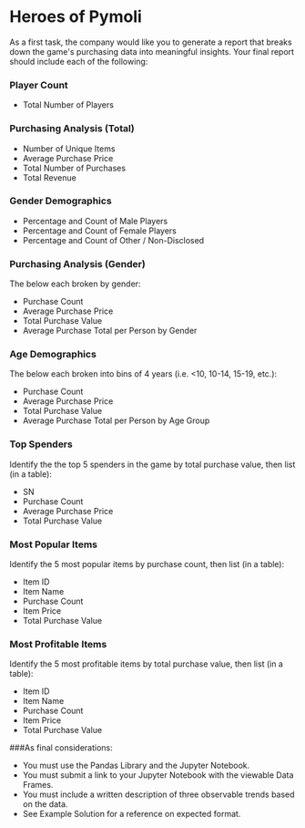 # Heroes of Pymoli

As a first task, the company would like you to generate a report that breaks down the game's purchasing data into meaningful insights.
Your final report should include each of the following:

### Player Count

- Total Number of Players

### Purchasing Analysis (Total)

- Number of Unique Items
- Average Purchase Price
- Total Number of Purchases
- Total Revenue

### Gender Demographics

- Percentage and Count of Male Players
- Percentage and Count of Female Players
- Percentage and Count of Other / Non-Disclosed

### Purchasing Analysis (Gender)

The below each broken by gender:

- Purchase Count
- Average Purchase Price
- Total Purchase Value
- Average Purchase Total per Person by Gender

### Age Demographics

The below each broken into bins of 4 years (i.e. <10, 10-14, 15-19, etc.):
- Purchase Count
- Average Purchase Price
- Total Purchase Value
- Average Purchase Total per Person by Age Group

### Top Spenders

Identify the the top 5 spenders in the game by total purchase value, then list (in a table):
- SN
- Purchase Count
- Average Purchase Price
- Total Purchase Value

### Most Popular Items

Identify the 5 most popular items by purchase count, then list (in a table):

- Item ID
- Item Name
- Purchase Count
- Item Price
- Total Purchase Value

### Most Profitable Items

Identify the 5 most profitable items by total purchase value, then list (in a table):
- Item ID
- Item Name
- Purchase Count
- Item Price
- Total Purchase Value


###As final considerations:

- You must use the Pandas Library and the Jupyter Notebook.
- You must submit a link to your Jupyter Notebook with the viewable Data Frames.
- You must include a written description of three observable trends based on the data.
- See Example Solution for a reference on expected format.